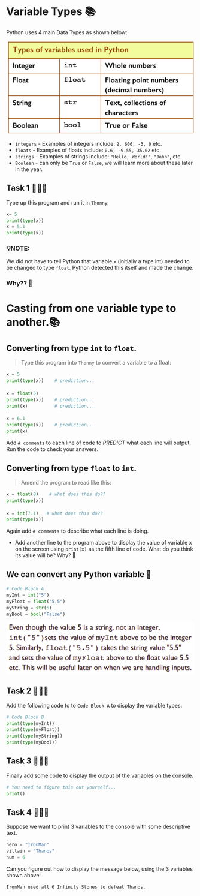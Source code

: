 # Variable Types 📚

Python uses 4 main Data Types as shown below:

![image](image.png)

- `integers` - Examples of integers include: ``2, 606, -3, 0`` etc.
- `floats` - Examples of floats include: ``0.6, -9.55, 35.02`` etc.
- `strings` - Examples of strings include: ``"Hello, World!"``, ``"John"``, etc.
- `Boolean` - can only be `True` or `False`, we will learn more about these later in the year.

## Task 1 👨🏽‍💻
Type up this program and run it in ``Thonny``:
````python
x= 5
print(type(x))
x = 5.1
print(type(x))
````

### 💡NOTE: 
We did not have to tell Python that variable `x` (initially a type int) needed to be changed to type ``float``. Python detected this itself and made the change.

### Why?? 🤔

# Casting from one variable type to another.📚

## Converting from type `int` to `float`.

> Type this program into ``Thonny`` to convert a variable to a float:
````python
x = 5
print(type(x))    # prediction...

x = float(5)
print(type(x))    # prediction...
print(x)          # prediction...

x = 6.1
print(type(x))    # prediction...
print(x)
````
Add ``# comments`` to each line of code to *PREDICT* what each line will output. Run the code to check your answers.

## Converting from type ``float`` to ``int``.

> Amend the program to read like this:
````python
x = float(8)    # what does this do??
print(type(x))

x = int(7.1)   # what does this do??
print(type(x))
````
Again add ``# comments`` to describe what each line is doing.

- Add another line to the program above to display the value of variable x on the screen using ``print(x)`` as the fifth line of code. What do you think its value will be? Why? 🤔
>

## We can convert any Python variable 📝
````python
# Code Block A
myInt = int("5")
myFloat = float("5.5")
myString = str(5)
myBool = bool("False")
````
![image](image_2.png)

## Task 2 👨🏽‍💻
Add the following code to to ``Code Block A`` to display the variable types:
````python
# Code Block B
print(type(myInt))
print(type(myFloat))
print(type(myString))
print(type(myBool))
````

## Task 3 👨🏽‍💻
Finally add some code to display the output of the variables on the console.

````python
# You need to figure this out yourself...
print()
````

## Task 4 👨🏽‍💻
Suppose we want to print 3 variables to the console with some descriptive text. 

````py
hero = "IronMan"
villain = "Thanos"
num = 6
````
Can you figure out how to display the message below, using the 3 variables shown above:

````
IronMan used all 6 Infinity Stones to defeat Thanos.
````


